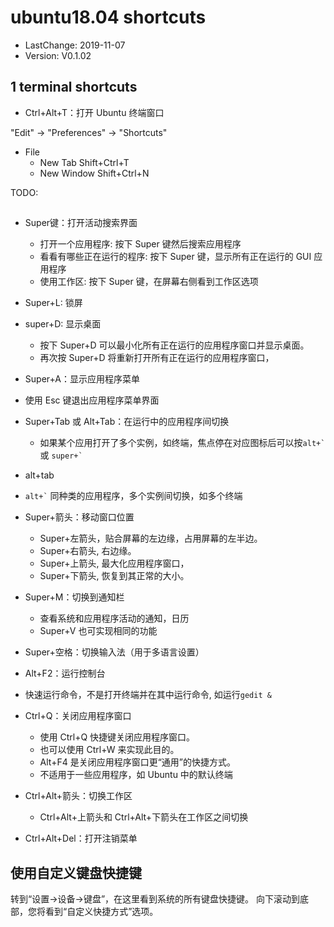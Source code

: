 # ubuntu18.04 shortcuts
- LastChange: 2019-11-07
-    Version: V0.1.02

## 1 terminal shortcuts
- Ctrl+Alt+T：打开 Ubuntu 终端窗口

"Edit" -> "Preferences" -> "Shortcuts"
- File
  - New Tab		Shift+Ctrl+T
  - New Window	Shift+Ctrl+N

TODO:

##
- Super键：打开活动搜索界面
  - 打开一个应用程序: 按下 Super 键然后搜索应用程序
  - 看看有哪些正在运行的程序: 按下 Super 键，显示所有正在运行的 GUI 应用程序
  - 使用工作区: 按下 Super 键，在屏幕右侧看到工作区选项
- Super+L: 锁屏
- super+D: 显示桌面
  - 按下 Super+D 可以最小化所有正在运行的应用程序窗口并显示桌面。
  - 再次按 Super+D 将重新打开所有正在运行的应用程序窗口，
-  Super+A：显示应用程序菜单
  - 使用 Esc 键退出应用程序菜单界面

- Super+Tab 或 Alt+Tab：在运行中的应用程序间切换
	- 如果某个应用打开了多个实例，如终端，焦点停在对应图标后可以按`` alt+` `` 或
	  `` super+` ``
- alt+tab
- `` alt+` `` 同种类的应用程序，多个实例间切换，如多个终端
- Super+箭头：移动窗口位置
  - Super+左箭头，贴合屏幕的左边缘，占用屏幕的左半边。
  - Super+右箭头, 右边缘。
  - Super+上箭头, 最大化应用程序窗口，
  - Super+下箭头, 恢复到其正常的大小。
- Super+M：切换到通知栏
  - 查看系统和应用程序活动的通知，日历
  - Super+V 也可实现相同的功能
- Super+空格：切换输入法（用于多语言设置）
-  Alt+F2：运行控制台
  - 快速运行命令，不是打开终端并在其中运行命令, 如运行`gedit &`
- Ctrl+Q：关闭应用程序窗口
  - 使用 Ctrl+Q 快捷键关闭应用程序窗口。
  - 也可以使用 Ctrl+W 来实现此目的。
  -	Alt+F4 是关闭应用程序窗口更“通用”的快捷方式。
  - 不适用于一些应用程序，如 Ubuntu 中的默认终端
- Ctrl+Alt+箭头：切换工作区
  - Ctrl+Alt+上箭头和 Ctrl+Alt+下箭头在工作区之间切换
- Ctrl+Alt+Del：打开注销菜单

## 使用自定义键盘快捷键
转到“设置->设备->键盘”，在这里看到系统的所有键盘快捷键。
向下滚动到底部，您将看到“自定义快捷方式”选项。
